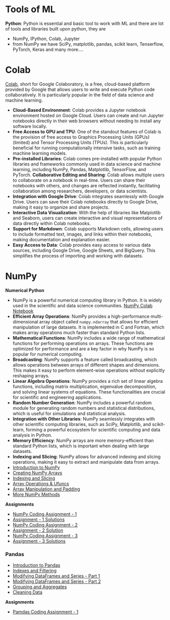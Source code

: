 # Tools of ML
**Python**: Python is essential and basic tool to work with ML and there are lot of tools and libraries built upon python, they are
- NumPy, IPython, Colab, Jupyter
- from NumPy we have SciPy, matplotlib, pandas, scikit learn, Tenserflow, PyTorch, Keras and many more....
# Colab
[Colab](https://colab.google/), short for Google Colaboratory, is a free, cloud-based platform provided by Google that allows users to write and execute Python code collaboratively. It is particularly popular in the field of data science and machine learning.
- **Cloud-Based Environment**: Colab provides a Jupyter notebook environment hosted on Google Cloud. Users can create and run Jupyter notebooks directly in their web browsers without needing to install any software locally.
- **Free Access to GPU and TPU**: One of the standout features of Colab is the provision of free access to Graphics Processing Units (GPUs)(limited) and Tensor Processing Units (TPUs). This is particularly beneficial for running computationally intensive tasks, such as training machine learning models.
- **Pre-installed Libraries**: Colab comes pre-installed with popular Python libraries and frameworks commonly used in data science and machine learning, including NumPy, Pandas, Matplotlib, TensorFlow, and PyTorch.
**Collaborative Editing and Sharing**: Colab allows multiple users to collaborate on a notebook in real-time. Users can share their notebooks with others, and changes are reflected instantly, facilitating collaboration among researchers, developers, or data scientists.
- **Integration with Google Drive**: Colab integrates seamlessly with Google Drive. Users can save their Colab notebooks directly to Google Drive, making it easy to organize and share projects.
- **Interactive Data Visualization**: With the help of libraries like Matplotlib and Seaborn, users can create interactive and visual representations of data directly within Colab notebooks.
- **Support for Markdown**: Colab supports Markdown cells, allowing users to include formatted text, images, and links within their notebooks, making documentation and explanation easier.
- **Easy Access to Data**: Colab provides easy access to various data sources, including Google Drive, Google Sheets, and BigQuery. This simplifies the process of importing and working with datasets.
# NumPy
**Numerical Python**
- NumPy is a powerful numerical computing library in Python. It is widely used in the scientific and data science communities. [NumPy Colab Notebook](https://colab.research.google.com/drive/17nymxsR-zXNeOXHpUrmzUQaeJ-ApnqRI)
- **Efficient Array Operations**: NumPy provides a high-performance multi-dimensional array object called `numpy.ndarray` that allows for efficient manipulation of large datasets. It is implemented in C and Fortran, which makes array operations much faster than standard Python lists.
- **Mathematical Functions**: NumPy includes a wide range of mathematical functions for performing operations on arrays. These functions are optimized for performance and are a key factor in why NumPy is so popular for numerical computing.
- **Broadcasting**: NumPy supports a feature called broadcasting, which allows operations between arrays of different shapes and dimensions. This makes it easy to perform element-wise operations without explicitly reshaping arrays.
- **Linear Algebra Operations**: NumPy provides a rich set of linear algebra functions, including matrix multiplication, eigenvalue decomposition, and solving linear systems of equations. These functionalities are crucial for scientific and engineering applications.
- **Random Number Generation**: NumPy includes a powerful random module for generating random numbers and statistical distributions, which is useful for simulations and statistical analysis.
- **Integration with Other Libraries**: NumPy seamlessly integrates with other scientific computing libraries, such as SciPy, Matplotlib, and scikit-learn, forming a powerful ecosystem for scientific computing and data analysis in Python.
- **Memory Efficiency**: NumPy arrays are more memory-efficient than standard Python lists, which is important when dealing with large datasets.
- **Indexing and Slicing**: NumPy allows for advanced indexing and slicing operations, making it easy to extract and manipulate data from arrays.
- [Introduction to NumPy](https://colab.research.google.com/drive/1MFZAWv_1EnEPYpAn8HfxqF1TdHqUulMb)
- [Creating NumPy Arrays](https://colab.research.google.com/drive/15B3r4WE8p5-rV6oK4mvQVp0F5k3opSbi)
- [Indexing and Slicing](https://colab.research.google.com/drive/1aKG6DXQqPvWbXGdM1pLhOAf8fDdYiqMi)
- [Array Operations & Ufuncs](https://colab.research.google.com/drive/1SIulfWe-mCBcPtd_pSg_T4HYf1csfSOW)
- [Array Manipulation and Padding](https://colab.research.google.com/drive/11Im3-B71jtboWXCEU_lRsZfgmC5t6cSa)
- [More NumPy Methods](https://colab.research.google.com/drive/1f04FRgT4rctOwPyArcdwmtBKYj55lJJ_)

**Assignments**
- [NumPy Coding Assignment - 1](https://colab.research.google.com/drive/137k1WryELqsEXvBSwUN4GEH2Y0zytDhw)
- [Assignment - 1 Solutions](https://colab.research.google.com/drive/1WNTbZYfKIsCjK9id-jpeKBj941d0GQJW)
- [NumPy Coding Assignment - 2](https://colab.research.google.com/drive/1DVxi2nm_rjpRze3YpuT--_fsOhUU3xP4)
- [Assignment - 2 Solution](https://colab.research.google.com/drive/1eYFi1DMm6j8nr1bppZCc_5YqZTZyM7d1#scrollTo=03aeced1-552d-46f5-910b-9f10ff01836f)
- [NumPy Coding Assignment - 3](https://colab.research.google.com/drive/1o4fB9laabWoibhRD4BTUctHJPHSiIX4a)
- [Assignment - 3 Solutions](https://colab.research.google.com/drive/1SjKtVNCdfLkVhJR38Wg2dpWNAbcpickQ)

### Pandas
- [Introduction to Pandas](https://colab.research.google.com/drive/11kZ2IOp5kaAYqp8rxviSiFexdNCxvYIY)
- [Indexes and Filtering](https://colab.research.google.com/drive/1eqg1z14G5INK8NyXtBMPiJVFv52wg5n_#scrollTo=-ICINaZC_RsM)
- [Modifying DataFrames and Series - Part 1](https://colab.research.google.com/drive/16feoI13D4NJqoh0L0z2KXNEbHwYqR_kT)
- [Modifying DataFrames and Series - Part 2](https://colab.research.google.com/drive/1wTlu0YxkHlHq08aTSd56gFTU0ZONZiCj#scrollTo=cGNHIrYl-qhz)
- [Grouping and Aggregates](https://colab.research.google.com/drive/1InxKcwbYq6jxGBgWkA75Y_eH0eeIKh_7)
- [Cleaning Data](https://colab.research.google.com/drive/1Dk2aisznm7JFGUOHCDvhRZSr7zxwTF7j#scrollTo=85QdJwqugWjm)

**Assignments**
- [Pamdas Coding Assignment - 1](https://colab.research.google.com/drive/1a7FEeBkfvwtAFgqGjV6urEFVkB2waIj-#scrollTo=39qoYF-7wolH)
